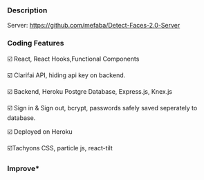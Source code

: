 ### Description

Server: https://github.com/mefaba/Detect-Faces-2.0-Server


### Coding Features

☑️ React, React Hooks,Functional Components

☑️ Clarifai API, hiding api key on backend.

☑️ Backend, Heroku Postgre Database, Express.js, Knex.js

☑️ Sign in & Sign out, bcrypt, passwords safely saved seperately to database.

☑️ Deployed on Heroku

☑️Tachyons CSS, particle js, react-tilt

### Improve*

